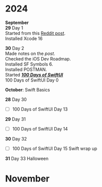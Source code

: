 # 2024
**September**  
**29** Day 1  
Started from this [Reddit post](https://www.reddit.com/r/iOSProgramming/comments/11qit84/from_hello_world_to_your_first_job_the_selftaught/).  
Installed Xcode 16  

**30** Day 2  
Made notes on the *post*.  
Checked the iOS Dev Roadmap.  
Installed SF Symbols 6.  
Installed POSTMAN.  
Started [***100 Days of SwiftUI***](https://www.hackingwithswift.com/100/swiftui)  
100 Days of SwiftUI Day 0  

**October**: Swift Basics

**28** Day 30
- [ ] 100 Days of SwiftUI Day 13
  
**29** Day 31
- [ ] 100 Days of SwiftUI Day 14

**30** Day 32
- [ ] 100 Days of SwiftUI Day 15
Swift wrap up

**31** Day 33
Halloween

# November